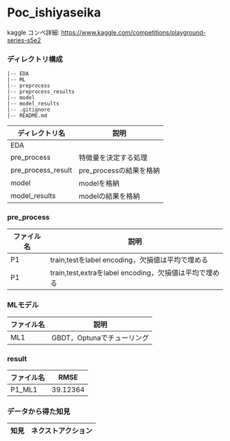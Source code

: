 # Poc_ishiyaseika

kaggle コンペ詳細: https://www.kaggle.com/competitions/playground-series-s5e2

### ディレクトリ構成
```
|-- EDA
|-- ML
|-- preprocess
|-- preprocess_results
|-- model
|-- model_results
|-- .gitignore
|-- README.md
```

|ディレクトリ名|説明|
|---|---|
|EDA|
|pre_process|特徴量を決定する処理|
|pre_process_result|pre_processの結果を格納|
|model|modelを格納|
|model_results|modelの結果を格納|

### pre_process
|ファイル名|説明|
|---|---|
|P1|train,testをlabel encoding，欠損値は平均で埋める|
|P1|train,test,extraをlabel encoding，欠損値は平均で埋める|


### MLモデル
|ファイル名|説明|
|---|---|
|ML1|GBDT，Optunaでチューリング|


### result 
|ファイル名|RMSE|
|---|---|
|P1_ML1|39.12364|

### データから得た知見
|知見|ネクストアクション|
|---|---|
